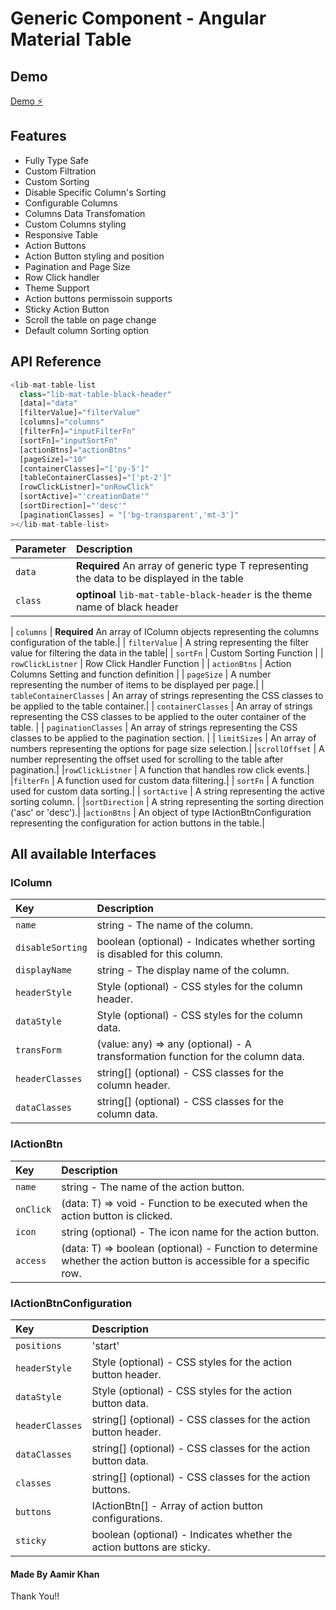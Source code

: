 # Generic Component - Angular Material Table
## Demo

[Demo ⚡️](https://stackblitz.com/edit/github-yixpbs)


## Features

- Fully Type Safe
- Custom Filtration
- Custom Sorting
- Disable Specific Column's Sorting
- Configurable Columns
- Columns Data Transfomation
- Custom Columns styling
- Responsive Table
- Action Buttons
- Action Button styling and position
- Pagination and Page Size
- Row Click handler
- Theme Support
- Action buttons permissoin supports
- Sticky Action Button
- Scroll the table on page change
- Default column Sorting option

## API Reference

```js
<lib-mat-table-list
  class="lib-mat-table-black-header"
  [data]="data"
  [filterValue]="filterValue"
  [columns]="columns"
  [filterFn]="inputFilterFn"
  [sortFn]="inputSortFn"
  [actionBtns]="actionBtns"
  [pageSize]="10"
  [containerClasses]="['py-5']"
  [tableContainerClasses]="['pt-2']"
  [rowClickListner]="onRowClick"
  [sortActive]="'creationDate'"
  [sortDirection]="'desc'"
  [paginationClasses] = "['bg-transparent','mt-3']"
></lib-mat-table-list>
```

| Parameter               | Description                                                      |
| :---------------------- | :--------------------------------------------------------------- |
| `data`                  | **Required** An array of generic type T representing the data to be displayed in the table |
| `class`                  | **optinoal** `lib-mat-table-black-header` is the theme name of black header|

| `columns`               | **Required** An array of IColumn objects representing the columns configuration of the table.|
| `filterValue`           | A string representing the filter value for filtering the data in the table|
| `sortFn`                | Custom Sorting Function                                          |
| `rowClickListner`       | Row Click Handler Function                                       |
| `actionBtns`            | Action Columns Setting and function definition                   |
| `pageSize`              | A number representing the number of items to be displayed per page.|
| `tableContainerClasses` | An array of strings representing the CSS classes to be applied to the table container.|
| `containerClasses`      | An array of strings representing the CSS classes to be applied to the outer container of the table. |
| `paginationClasses`     | An array of strings representing the CSS classes to be applied to the pagination section. |
| `limitSizes`            |  An array of numbers representing the options for page size selection.|
|`scrollOffset`           | A number representing the offset used for scrolling to the table after pagination.|
|`rowClickListner`        | A function that handles row click events.|
|`filterFn`               | A function used for custom data filtering.|
| `sortFn` | A function used for custom data sorting.|
| `sortActive` | A string representing the active sorting column. |
|`sortDirection` | A string representing the sorting direction ('asc' or 'desc').|
|`actionBtns` | An object of type IActionBtnConfiguration representing the configuration for action buttons in the table.|


##  All available Interfaces
### IColumn
| Key               | Description                                                      |
| :---------------------- | :--------------------------------------------------------------- |
|`name`| string - The name of the column.|
|`disableSorting`| boolean (optional) - Indicates whether sorting is disabled for this column.|
|`displayName`| string - The display name of the column.|
|`headerStyle`| Style (optional) - CSS styles for the column header.|
|`dataStyle`| Style (optional) - CSS styles for the column data.|
|`transForm`| (value: any) => any (optional) - A transformation function for the column data.|
|`headerClasses`| string[] (optional) - CSS classes for the column header.|
|`dataClasses`| string[] (optional) - CSS classes for the column data.|

### IActionBtn<T>
| Key               | Description                                                      |
| :---------------------- | :--------------------------------------------------------------- |
|`name`| string - The name of the action button.|
|`onClick`| (data: T) => void - Function to be executed when the action button is clicked.|
|`icon` | string (optional) - The icon name for the action button.|
|`access`| (data: T) => boolean (optional) - Function to determine whether the action button is accessible for a specific row.

### IActionBtnConfiguration<T>
| Key               | Description                                                      |
| :---------------------- | :--------------------------------------------------------------- |
|`positions`| 'start' | 'end' - Position of the action buttons relative to the columns.|
|`headerStyle`| Style (optional) - CSS styles for the action button header.|
|`dataStyle`| Style (optional) - CSS styles for the action button data.|
|`headerClasses`| string[] (optional) - CSS classes for the action button header.|
|`dataClasses`| string[] (optional) - CSS classes for the action button data.|
|`classes`| string[] (optional) - CSS classes for the action buttons.|
|`buttons`| IActionBtn<T>[] - Array of action button configurations.|
|`sticky` | boolean (optional) - Indicates whether the action buttons are sticky.|



#### Made By Aamir Khan

Thank You!! 
